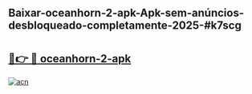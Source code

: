 ## Baixar-oceanhorn-2-apk-Apk-sem-anúncios-desbloqueado-completamente-2025-#k7scg

# <h2><a href="https://ainizakaria.my?title=oceanhorn-2-apk&ref=22M">🔗👉 🔴 oceanhorn-2-apk</a></h2>

[![acn](https://github.com/user-attachments/assets/0f9c940e-d8b0-45ae-aac7-cd30a18b3e1c)](https://ainizakaria.my?title=oceanhorn-2-apk&ref=22M)

